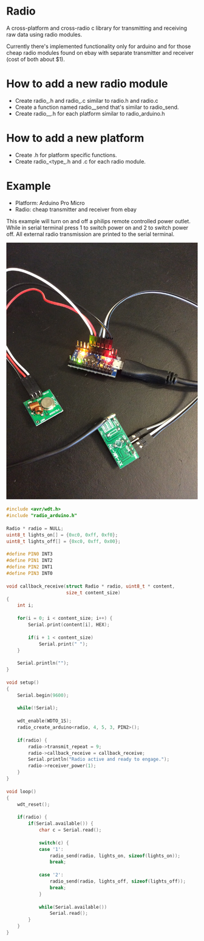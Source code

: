 Radio
=====
A cross-platform and cross-radio c library for transmitting and receiving raw
data using radio modules.

Currently there's implemented functionality only for arduino and for those cheap radio modules
found on ebay with separate transmitter and receiver (cost of both about $1).

How to add a new radio module
======
* Create radio_<type>.h and radio_<type>.c similar to radio.h and radio.c
* Create a function named radio_<type>_send that's similar to radio_send.
* Create radio_<type>_<platform>.h for each platform similar to radio_arduino.h

How to add a new platform
======
* Create <platform>.h for platform specific functions.
* Create radio_<type_<platform>.h and .c for each radio module.

Example
======
* Platform: Arduino Pro Micro
* Radio: cheap transmitter and receiver from ebay

This example will turn on and off a philips remote controlled power outlet.
While in serial terminal press 1 to switch power on and 2 to switch power off.
All external radio transmission are printed to the serial terminal.

![](hardware.arduino.pro.micro.jpg)

```c++
#include <avr/wdt.h>
#include "radio_arduino.h"

Radio * radio = NULL;
uint8_t lights_on[] = {0xc0, 0xff, 0xf0};
uint8_t lights_off[] = {0xc0, 0xff, 0x00};

#define PIN0 INT3
#define PIN1 INT2
#define PIN2 INT1
#define PIN3 INT0

void callback_receive(struct Radio * radio, uint8_t * content,
                      size_t content_size)
{
	int i;

	for(i = 0; i < content_size; i++) {
		Serial.print(content[i], HEX);

		if(i + 1 < content_size)
			Serial.print(" ");
	}

	Serial.println("");
}

void setup()
{
	Serial.begin(9600);

	while(!Serial);

	wdt_enable(WDTO_1S);
	radio_create_arduino<radio, 4, 5, 3, PIN2>();

	if(radio) {
		radio->transmit_repeat = 9;
		radio->callback_receive = callback_receive;
		Serial.println("Radio active and ready to engage.");
		radio->receiver_power(1);
	}
}

void loop()
{
	wdt_reset();

	if(radio) {
		if(Serial.available()) {
			char c = Serial.read();

			switch(c) {
			case '1':
				radio_send(radio, lights_on, sizeof(lights_on));
				break;

			case '2':
				radio_send(radio, lights_off, sizeof(lights_off));
				break;
			}

			while(Serial.available())
				Serial.read();
		}
	}
}
```
